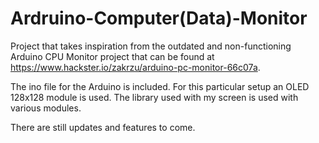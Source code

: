# Ardruino-Computer(Data)-Monitor
Project that takes inspiration from the outdated and non-functioning Arduino CPU Monitor project that can be found at https://www.hackster.io/zakrzu/arduino-pc-monitor-66c07a.

The ino file for the Arduino is included. For this particular setup an OLED 128x128 module is used. The library used with my screen is used with various modules.

There are still updates and features to come.
